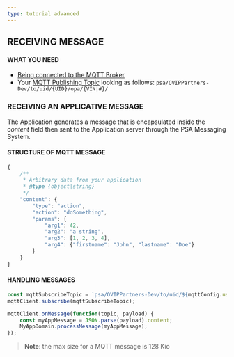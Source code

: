 ```yaml
---
type: tutorial advanced
---
```


## RECEIVING MESSAGE

#### WHAT YOU NEED

- [Being connected to the MQTT Broker]({{site.baseurl}}/webportal/tutorial-advanced/#mqtt-connection)
- Your [MQTT Publishing Topic]({{site.baseurl}}/webportal/tutorial-advanced/#mqtt-topic) looking as follows: `psa/OVIPPartners-Dev/to/uid/{UID}/opa/{VIN|#}/` 

### RECEIVING AN APPLICATIVE MESSAGE

The Application generates a message that is encapsulated inside the *content* field then sent to the Application server through the PSA Messaging System.

#### STRUCTURE OF MQTT MESSAGE
```javascript
{
	/**
	 * Arbitrary data from your application
	 * @type {object|string}
	 */
	"content": {
		"type": "action",
		"action": "doSomething",
		"params": {
			"arg1": 42,
			"arg2": "a string",
			"arg3": [1, 2, 3, 4],
			"arg4": {"firstname": "John", "lastname": "Doe"}
		}
	}
}
```

#### HANDLING MESSAGES

```javascript
const mqttSubscribeTopic = `psa/OVIPPartners-Dev/to/uid/${mqttConfig.username}/opa/#`;
mqttClient.subscribe(mqttSubscribeTopic);

mqttClient.onMessage(function(topic, payload) {
	const myAppMessage = JSON.parse(payload).content;
	MyAppDomain.processMessage(myAppMessage);
});
```

>**Note**: the max size for a MQTT message is 128 Kio
